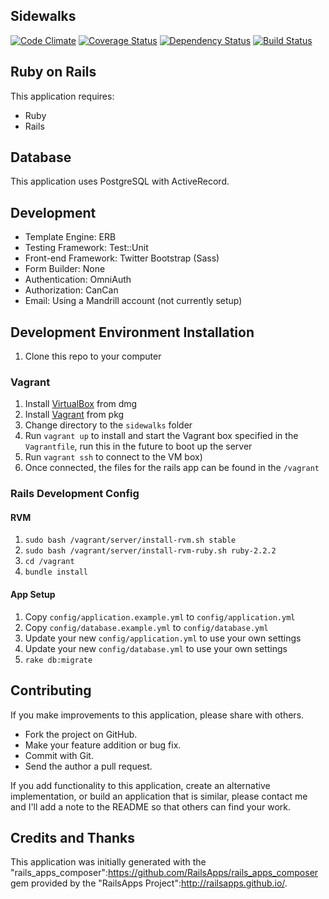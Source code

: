 ## Sidewalks

[![Code Climate](https://codeclimate.com/github/strangebutwonderful/sidewalks.png)](https://codeclimate.com/github/strangebutwonderful/sidewalks)
[![Coverage Status](https://coveralls.io/repos/strangebutwonderful/sidewalks/badge.png?branch=master)](https://coveralls.io/r/strangebutwonderful/sidewalks?branch=master)
[![Dependency Status](https://gemnasium.com/strangebutwonderful/sidewalks.png)](https://gemnasium.com/strangebutwonderful/sidewalks)
[![Build Status](https://travis-ci.org/strangebutwonderful/sidewalks.png?branch=master)](https://travis-ci.org/strangebutwonderful/sidewalks)

## Ruby on Rails

This application requires:

* Ruby
* Rails

## Database

This application uses PostgreSQL with ActiveRecord.

## Development

* Template Engine: ERB
* Testing Framework: Test::Unit
* Front-end Framework: Twitter Bootstrap (Sass)
* Form Builder: None
* Authentication: OmniAuth
* Authorization: CanCan
* Email: Using a Mandrill account (not currently setup)

## Development Environment Installation

1. Clone this repo to your computer

### Vagrant

1. Install [VirtualBox](https://www.virtualbox.org/) from dmg
1. Install [Vagrant](http://www.vagrantup.com/) from pkg
1. Change directory to the `sidewalks` folder
1. Run `vagrant up` to install and start the Vagrant box specified in the `Vagrantfile`, run this in the future to boot up the server
1. Run `vagrant ssh` to connect to the VM box)
1. Once connected, the files for the rails app can be found in the `/vagrant`

### Rails Development Config

#### RVM

1. `sudo bash /vagrant/server/install-rvm.sh stable`
1. `sudo bash /vagrant/server/install-rvm-ruby.sh ruby-2.2.2`
1. `cd /vagrant`
1. `bundle install`

#### App Setup

1. Copy `config/application.example.yml` to `config/application.yml`
1. Copy `config/database.example.yml` to `config/database.yml`
1. Update your new `config/application.yml` to use your own settings
1. Update your new `config/database.yml` to use your own settings
1. `rake db:migrate`

## Contributing

If you make improvements to this application, please share with others.

* Fork the project on GitHub.
* Make your feature addition or bug fix.
* Commit with Git.
* Send the author a pull request.

If you add functionality to this application, create an alternative implementation, or build an application that is similar, please contact me and I'll add a note to the README so that others can find your work.

## Credits and Thanks
This application was initially generated with the "rails_apps_composer":https://github.com/RailsApps/rails_apps_composer gem provided by the "RailsApps Project":http://railsapps.github.io/.
